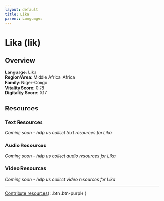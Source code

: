 ```yaml
---
layout: default
title: Lika
parent: Languages
---
```


# Lika (lik)

## Overview

**Language**: Lika  
**Region/Area**: Middle Africa, Africa  
**Family**: Niger-Congo  
**Vitality Score**: 0.78  
**Digitality Score**: 0.17  

## Resources

### Text Resources
*Coming soon - help us collect text resources for Lika*

### Audio Resources
*Coming soon - help us collect audio resources for Lika*

### Video Resources
*Coming soon - help us collect video resources for Lika*

---

[Contribute resources](https://fairtrain.github.io/){: .btn .btn-purple }
